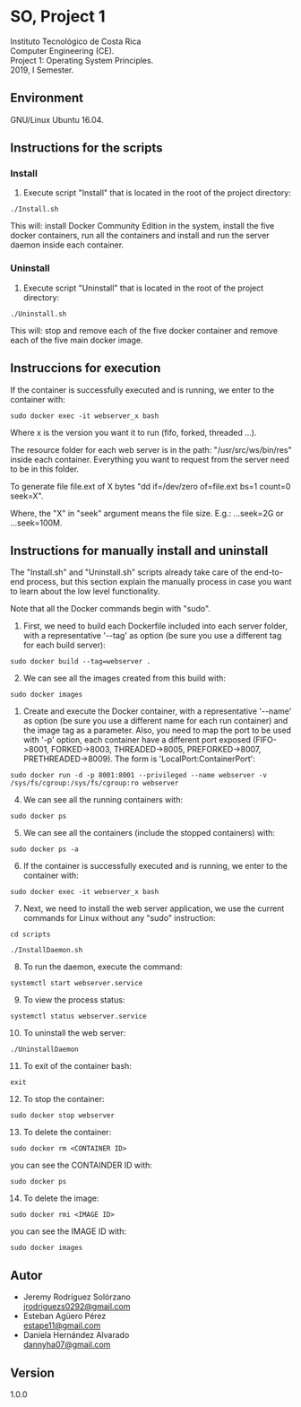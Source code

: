# SO, Project 1
Instituto Tecnológico de Costa Rica  
Computer Engineering (CE).  
Project 1: Operating System Principles.  
2019, I Semester.    

## Environment
GNU/Linux Ubuntu 16.04.

## Instructions for the scripts
### Install
1. Execute script "Install" that is located in the root of the project directory:
```
./Install.sh
```
This will: install Docker Community Edition in the system, install the five docker containers, run all the containers and install and run the server daemon inside each container.
### Uninstall
1. Execute script "Uninstall" that is located in the root of the project directory:
```
./Uninstall.sh
```
This will: stop and remove each of the five docker container and remove each of the five main docker image.
##  Instruccions for execution
If the container is successfully executed and is running, we enter to the container with:
```
sudo docker exec -it webserver_x bash
```
Where x is the version you want it to run (fifo, forked, threaded ...).

The resource folder for each web server is in the path: "/usr/src/ws/bin/res" inside each container. Everything you want to request from the server need to be in this folder.

To generate file file.ext of X bytes "dd if=/dev/zero of=file.ext bs=1 count=0 seek=X".

Where, the "X" in "seek" argument means the file size. E.g.: ...seek=2G or ...seek=100M.

## Instructions for manually install and uninstall
The "Install.sh" and "Uninstall.sh" scripts already take care of the end-to-end process, but this section explain the manually process in case you want to learn about the low level functionality.

Note that all the Docker commands begin with "sudo".  

1. First, we need to build each Dockerfile included into each server folder, with a representative '--tag' as option (be sure you use a different tag for each build server):
```
sudo docker build --tag=webserver .
```
2. We can see all the images created from this build with:
```
sudo docker images
```
1. Create and execute the Docker container, with a representative '--name' as option (be sure you use a different name for each run container) and the image tag as a parameter. Also, you need to map the port to be used with '-p' option, each container have a different port exposed (FIFO->8001, FORKED->8003, THREADED->8005, PREFORKED->8007, PRETHREADED->8009). The form is 'LocalPort:ContainerPort':
```
sudo docker run -d -p 8001:8001 --privileged --name webserver -v /sys/fs/cgroup:/sys/fs/cgroup:ro webserver
```
4. We can see all the running containers with:
```
sudo docker ps
```
5. We can see all the containers (include the stopped containers) with:
```
sudo docker ps -a
```
6. If the container is successfully executed and is running, we enter to the container with:
```
sudo docker exec -it webserver_x bash
```
7. Next, we need to install the web server application, we use the current commands for Linux without any "sudo" instruction:
```
cd scripts
```
```
./InstallDaemon.sh
```
8. To run the daemon, execute the command:
```
systemctl start webserver.service
```
9. To view the process status:
```
systemctl status webserver.service
```
10. To uninstall the web server:
```
./UninstallDaemon
```
11. To exit of the container bash:
```
exit
```
12. To stop the container:
```
sudo docker stop webserver
```
13. To delete the container:
```
sudo docker rm <CONTAINER ID>
```
you can see the CONTAINDER ID with:
```
sudo docker ps
```
14. To delete the image:
```
sudo docker rmi <IMAGE ID>
```
you can see the IMAGE ID with:
```
sudo docker images
```

## Autor
* Jeremy Rodríguez Solórzano  
jrodriguezs0292@gmail.com
* Esteban Agüero Pérez  
estape11@gmail.com
* Daniela Hernández Alvarado  
dannyha07@gmail.com

## Version
1.0.0